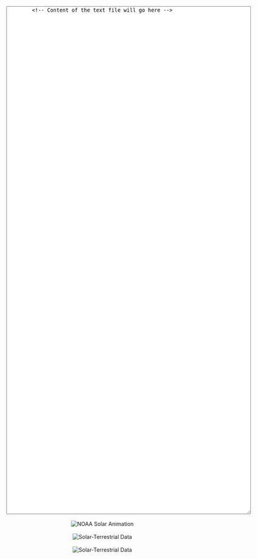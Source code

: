 <div style="text-align: center;">
    <textarea style="width: 80ch; height: 100em; overflow: auto;" readonly>
        <!-- Content of the text file will go here -->
    </textarea>
</div>

<br>

<center>
    <img src="http://services.swpc.noaa.gov/images/animations/enlil/latest.jpg" alt="NOAA Solar Animation">
</center>

<br>

<center>
    <img src="https://www.hamqsl.com/solarsystem.php" alt="Solar-Terrestrial Data">
</center>

<br>

<center>
    <img src="https://www.hamqsl.com/solarn0nbh.php" alt="Solar-Terrestrial Data">
</center>
